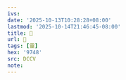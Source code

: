 ```yaml
---
ivs:
date: '2025-10-13T10:28:28+08:00'
lastmod: '2025-10-14T21:46:45-08:00'
title: 􂑻
url: 􂑻
tags: [靈]
hex: '9748'
src: DCCV
note:
---
```

